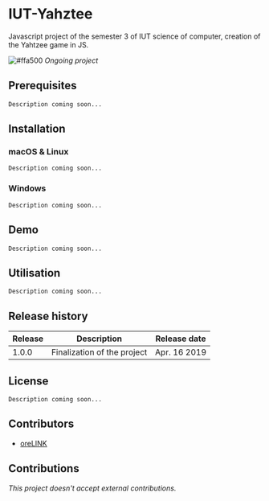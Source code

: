 # IUT-Yahztee

Javascript project of the semester 3 of IUT science of computer, creation of the Yahtzee game in JS.

![#ffa500](https://placehold.it/15/ffa500/000000?text=+)   *Ongoing project*

## Prerequisites

`Description coming soon...`

## Installation

### macOS & Linux

`Description coming soon...`

### Windows

`Description coming soon...`

## Demo

`Description coming soon...`

## Utilisation

`Description coming soon...`

## Release history
    
| Release | Description | Release date |
| ------- | ----------- | ------------ |
|  1.0.0  | Finalization of the project | Apr. 16 2019 |
    
## License

`Description coming soon...`

## Contributors

* [oreLINK](https://github.com/oreLINK)

## Contributions

*This project doesn't accept external contributions.*
